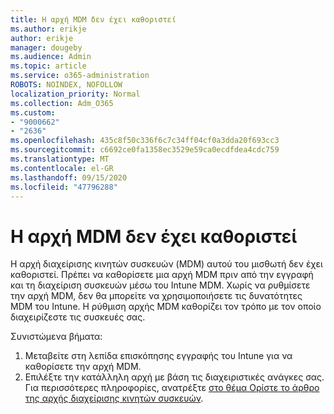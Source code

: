 ```yaml
---
title: Η αρχή MDM δεν έχει καθοριστεί
ms.author: erikje
author: erikje
manager: dougeby
ms.audience: Admin
ms.topic: article
ms.service: o365-administration
ROBOTS: NOINDEX, NOFOLLOW
localization_priority: Normal
ms.collection: Adm_O365
ms.custom:
- "9000662"
- "2636"
ms.openlocfilehash: 435c8f50c336f6c7c34ff04cf0a3dda20f693cc3
ms.sourcegitcommit: c6692ce0fa1358ec3529e59ca0ecdfdea4cdc759
ms.translationtype: MT
ms.contentlocale: el-GR
ms.lasthandoff: 09/15/2020
ms.locfileid: "47796288"
---
```

# <a name="your-mdm-authority-is-not-set"></a>Η αρχή MDM δεν έχει καθοριστεί

Η αρχή διαχείρισης κινητών συσκευών (MDM) αυτού του μισθωτή δεν έχει καθοριστεί. Πρέπει να καθορίσετε μια αρχή MDM πριν από την εγγραφή και τη διαχείριση συσκευών μέσω του Intune MDM. Χωρίς να ρυθμίσετε την αρχή MDM, δεν θα μπορείτε να χρησιμοποιήσετε τις δυνατότητες MDM του Intune. Η ρύθμιση αρχής MDM καθορίζει τον τρόπο με τον οποίο διαχειρίζεστε τις συσκευές σας.

Συνιστώμενα βήματα:
1. Μεταβείτε στη λεπίδα επισκόπησης εγγραφής του Intune για να καθορίσετε την αρχή MDM.
2. Επιλέξτε την κατάλληλη αρχή με βάση τις διαχειριστικές ανάγκες σας. Για περισσότερες πληροφορίες, ανατρέξτε [στο θέμα Ορίστε το άρθρο της αρχής διαχείρισης κινητών συσκευών](https://docs.microsoft.com/intune/mdm-authority-set).